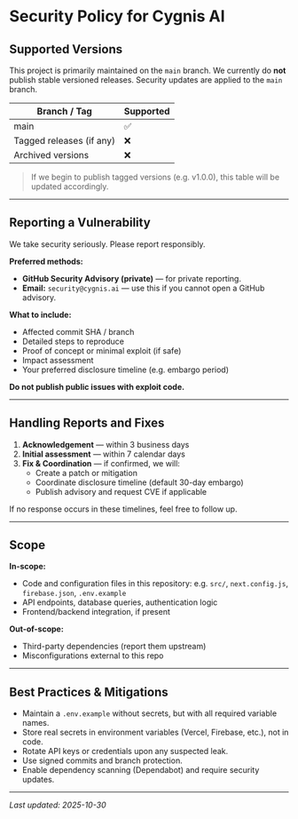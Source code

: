 # Security Policy for Cygnis AI

## Supported Versions

This project is primarily maintained on the `main` branch. We currently do **not** publish stable versioned releases. Security updates are applied to the `main` branch.

| Branch / Tag        | Supported            |
|----------------------|---------------------|
| main                 | :white_check_mark:  |
| Tagged releases (if any) | :x:            |
| Archived versions    | :x:                 |

> If we begin to publish tagged versions (e.g. v1.0.0), this table will be updated accordingly.

---

## Reporting a Vulnerability

We take security seriously. Please report responsibly.

**Preferred methods:**

- **GitHub Security Advisory (private)** — for private reporting.  
- **Email:** `security@cygnis.ai` — use this if you cannot open a GitHub advisory.

**What to include:**

- Affected commit SHA / branch  
- Detailed steps to reproduce  
- Proof of concept or minimal exploit (if safe)  
- Impact assessment  
- Your preferred disclosure timeline (e.g. embargo period)  

**Do not publish public issues with exploit code.**

---

## Handling Reports and Fixes

1. **Acknowledgement** — within 3 business days  
2. **Initial assessment** — within 7 calendar days  
3. **Fix & Coordination** — if confirmed, we will:
   - Create a patch or mitigation
   - Coordinate disclosure timeline (default 30-day embargo)
   - Publish advisory and request CVE if applicable  

If no response occurs in these timelines, feel free to follow up.

---

## Scope

**In-scope:**

- Code and configuration files in this repository: e.g. `src/`, `next.config.js`, `firebase.json`, `.env.example`  
- API endpoints, database queries, authentication logic  
- Frontend/backend integration, if present

**Out-of-scope:**

- Third-party dependencies (report them upstream)  
- Misconfigurations external to this repo  

---

## Best Practices & Mitigations

- Maintain a `.env.example` without secrets, but with all required variable names.  
- Store real secrets in environment variables (Vercel, Firebase, etc.), not in code.  
- Rotate API keys or credentials upon any suspected leak.  
- Use signed commits and branch protection.  
- Enable dependency scanning (Dependabot) and require security updates.  

---

_Last updated: 2025-10-30_
